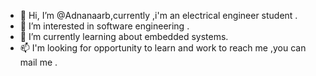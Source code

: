 - 👋 Hi, I’m @Adnanaarb,currently ,i'm an electrical engineer student .
- 👀 I’m interested in software engineering .
- 🌱 I’m currently learning about embedded systems.
- 📫 I'm looking for opportunity to learn and work to reach me ,you can mail me .

<!---
Adnanaarb/Adnanaarb is a ✨ special ✨ repository because its `README.md` (this file) appears on your GitHub profile.
You can click the Preview link to take a look at your changes.
--->
